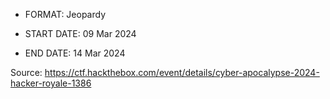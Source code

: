 
- FORMAT: Jeopardy

- START DATE: 09 Mar 2024 

- END DATE: 14 Mar 2024

Source: https://ctf.hackthebox.com/event/details/cyber-apocalypse-2024-hacker-royale-1386
